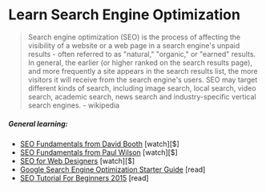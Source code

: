 # Learn Search Engine Optimization

> Search engine optimization (SEO) is the process of affecting the visibility of a website or a web page in a search engine's unpaid results - often referred to as "natural," "organic," or "earned" results. In general, the earlier (or higher ranked on the search results page), and more frequently a site appears in the search results list, the more visitors it will receive from the search engine's users. SEO may target different kinds of search, including image search, local search, video search, academic search, news search and industry-specific vertical search engines. - wikipedia

##### General learning:

* [SEO Fundamentals from David Booth](http://www.lynda.com/Analytics-tutorials/SEO-Fundamentals/187858-2.html) [watch][$]
* [SEO Fundamentals from Paul Wilson](http://www.pluralsight.com/courses/seo-fundamentals) [watch][$]
* [SEO for Web Designers](https://webdesign.tutsplus.com/courses/seo-for-web-designers) [watch][$]
* [Google Search Engine Optimization Starter Guide](http://static.googleusercontent.com/media/www.google.com/en//webmasters/docs/search-engine-optimization-starter-guide.pdf) [read]
* [SEO Tutorial For Beginners 2015](http://www.hobo-web.co.uk/seo-tutorial/) [read]





















 






